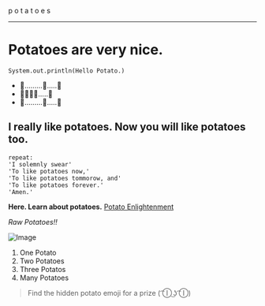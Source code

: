p o t a t o e s

---


# Potatoes are very nice.
`System.out.println(Hello Potato.)`
* 🥔.........🥔.....🥔
* 🥔🥔🥔🥔.....🥔
* 🥔.........🥔.....🥔

## I really like potatoes. Now you will like potatoes too.

```
repeat:
'I solemnly swear'
'To like potatoes now,'
'To like potatoes tommorow, and'
'To like potatoes forever.'
'Amen.'
```

**Here. Learn about potatoes.** [Potato Enlightenment](https://www.mainepotatoes.com/all-about-potatoes/)

*Raw Potatoes!!*

![Image](https://imagesvc.meredithcorp.io/v3/mm/image?url=https%3A%2F%2Fstatic.onecms.io%2Fwp-content%2Fuploads%2Fsites%2F43%2F2021%2F02%2F25%2FGettyImages-1224918845-2000.jpg)


1. One Potato
2. Two Potatoes
3. Three Potatos
4. Many Potatoes

> Find the hidden potato emoji for a prize ( ͡Ⓘ ͜ʖ ͡Ⓘ)

